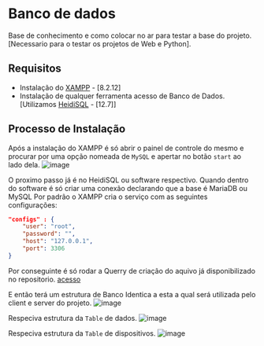 # Banco de dados

Base de conhecimento e como colocar no ar para testar a base do projeto. [Necessario para o testar os projetos de Web e Python].

## Requisitos

- Instalação do [XAMPP](https://www.apachefriends.org/download.html) - [8.2.12]
- Instalação de qualquer ferramenta acesso de Banco de Dados. [Utilizamos [HeidiSQL](https://www.heidisql.com/download.php?download=installer) - [12.7]]

## Processo de Instalação

Após a instalação do XAMPP é só abrir o painel de controle do mesmo e procurar por uma opção nomeada de `MySQL` e apertar no botão `start` ao lado dela.
![image](https://github.com/SgT012003/ESPR1-GS2/assets/82065998/5410e9bb-bc24-4f1e-a741-fccf376133d3)

O proximo passo já é no HeidiSQL ou software respectivo.
Quando dentro do software é só criar uma conexão declarando que a base é MariaDB ou MySQL
Por padrão o XAMPP cria o serviço com as seguintes configurações:
```json
"configs" : {
    "user": "root",
    "password": "",
    "host": "127.0.0.1",
    "port": 3306
}
```

Por conseguinte é só rodar a Querry de criação do aquivo já disponibilizado no repositorio. [acesso](https://github.com/SgT012003/ESPR1-GS2/blob/main/BANCO%20DE%20DADOS/CreateQuerry.sql)

E então terá um estrutura de Banco Identica a esta a qual será utilizada pelo client e server do projeto.
![image](https://github.com/SgT012003/ESPR1-GS2/assets/82065998/41f448fb-49fa-4ace-bcf5-16d543f2f277)

Respeciva estrutura da `Table` de dados.
![image](https://github.com/SgT012003/ESPR1-GS2/assets/82065998/c775f61c-bc72-4b06-973e-2147ad9614ed)

Respeciva estrutura da `Table` de dispositivos.
![image](https://github.com/SgT012003/ESPR1-GS2/assets/82065998/ff33ef42-9f2d-4ff5-a606-b6c92f349cee)

